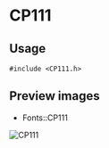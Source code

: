CP111
==========

Usage
------

    #include <CP111.h>

Preview images
--------------
* Fonts::CP111 

![CP111](https://raw.githubusercontent.com/Cariad/CP111/master/Preview/CP111.png)

